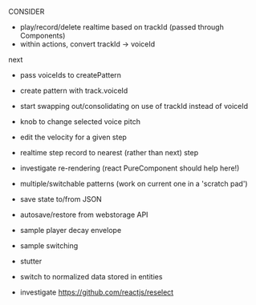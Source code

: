 CONSIDER
- play/record/delete realtime based on trackId (passed through Components)
- within actions, convert trackId -> voiceId

next
- pass voiceIds to createPattern
- create pattern with track.voiceId
- start swapping out/consolidating on use of trackId instead of voiceId

- knob to change selected voice pitch
- edit the velocity for a given step
- realtime step record to nearest (rather than next) step
- investigate re-rendering (react PureComponent should help here!)

- multiple/switchable patterns (work on current one in a 'scratch pad')
- save state to/from JSON
- autosave/restore from webstorage API
- sample player decay envelope
- sample switching
- stutter

- switch to normalized data stored in entities
- investigate https://github.com/reactjs/reselect
